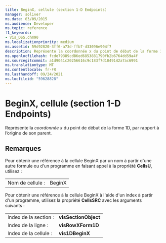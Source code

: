 ```yaml
---
title: BeginX, cellule (section 1-D Endpoints)
manager: soliver
ms.date: 03/09/2015
ms.audience: Developer
ms.topic: reference
f1_keywords:
- Vis_DSS.chm90
ms.localizationpriority: medium
ms.assetid: 59d92820-3ff6-a73d-ffb7-d33096e904f7
description: Représente la coordonnée x du point de début de la forme 1D, par rapport à l’origine de son parent.
ms.openlocfilehash: fcde79389cd86ed6853881790fb2b6764dd59a4f
ms.sourcegitcommit: a1d9041c20256616c9c183f7d1049142a7ac6991
ms.translationtype: MT
ms.contentlocale: fr-FR
ms.lasthandoff: 09/24/2021
ms.locfileid: "59628828"
---
```

# <a name="beginx-cell-1-d-endpoints-section"></a>BeginX, cellule (section 1-D Endpoints)

Représente la  *coordonnée x*  du point de début de la forme 1D, par rapport à l’origine de son parent. 
  
## <a name="remarks"></a>Remarques

Pour obtenir une référence à la cellule BeginX par un nom à partir d'une autre formule ou d'un programme en faisant appel à la propriété **CellsU**, utilisez : 
  
|||
|:-----|:-----|
| Nom de cellule :  <br/> | BeginX  <br/> |
   
Pour obtenir une référence à la cellule BeginX à l'aide d'un index à partir d'un programme, utilisez la propriété **CellsSRC** avec les arguments suivants : 
  
|||
|:-----|:-----|
| Index de la section :  <br/> |**visSectionObject** <br/> |
| Index de la ligne :  <br/> |**visRowXForm1D** <br/> |
| Index de la cellule :  <br/> |**vis1DBeginX** <br/> |
   

